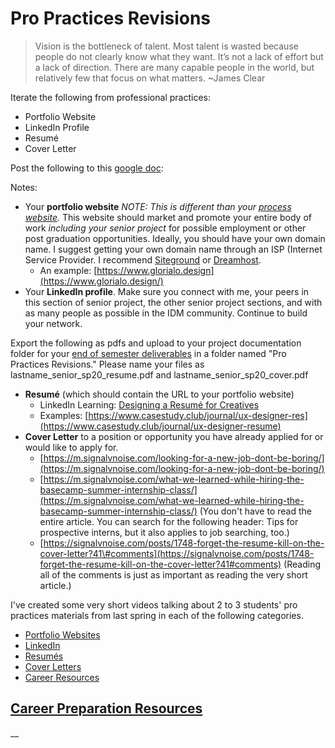 # Pro Practices Revisions

> Vision is the bottleneck of talent. Most talent is wasted because people do not clearly know what they want. It’s not a lack of effort but a lack of direction. There are many capable people in the world, but relatively few that focus on what matters. ~James Clear

Iterate the following from professional practices:

* Portfolio Website
* LinkedIn Profile
* Resumé
* Cover Letter

Post the following to this [google doc](https://docs.google.com/document/d/1aj_Ndn2_Ta5vR3Wimq8ggmWXBnAGcPU4TmGQjdjz6Lc/edit):

Notes:

* Your **portfolio website** _NOTE: This is different than your_ [_process website_](../website.md)_._ This website should market and promote your entire body of work _including your senior project_ for possible employment or other post graduation opportunities. Ideally, you should have your own domain name. I suggest getting your own domain name through an ISP \(Internet Service Provider. I recommend [Siteground](http://siteground.com) or [Dreamhost](http://dreamhost.com). 
  * An example: [https://www.glorialo.design](https://www.glorialo.design/)
* Your **LinkedIn profile**. Make sure you connect with me, your peers in this section of senior project, the other senior project sections, and with as many people as possible in the IDM community. Continue to build your network.

Export the following as pdfs and upload to your project documentation folder for your [end of semester deliverables](./) in a folder named "Pro Practices Revisions." Please name your files as lastname\_senior\_sp20\_resume.pdf and lastname\_senior\_sp20\_cover.pdf

* **Resumé** \(which should contain the URL to your portfolio website\)
  * LinkedIn Learning: [Designing a Resumé for Creatives](https://www.linkedin.com/learning/designing-a-resume-for-creatives/welcome?u=2131553)
  * Examples: [https://www.casestudy.club/journal/ux-designer-res](https://www.casestudy.club/journal/ux-designer-resume)
* **Cover Letter** to a position or opportunity you have already applied for or would like to apply for.
  * [https://m.signalvnoise.com/looking-for-a-new-job-dont-be-boring/](https://m.signalvnoise.com/looking-for-a-new-job-dont-be-boring/)
  * [https://m.signalvnoise.com/what-we-learned-while-hiring-the-basecamp-summer-internship-class/](https://m.signalvnoise.com/what-we-learned-while-hiring-the-basecamp-summer-internship-class/) \(You don't have to read the entire article. You can search for the following header: Tips for prospective interns, but it also applies to job searching, too.\)
  * [https://signalvnoise.com/posts/1748-forget-the-resume-kill-on-the-cover-letter?41\#comments](https://signalvnoise.com/posts/1748-forget-the-resume-kill-on-the-cover-letter?41#comments) \(Reading all of the comments is just as important as reading the very short article.\)

I've created some very short videos talking about 2 to 3 students' pro practices materials from last spring in each of the following categories.

* [Portfolio Websites](https://stream.nyu.edu/media/Senior+Project+Portfolio/1_3ssg7ckj)
* [LinkedIn](https://stream.nyu.edu/media/Senior+Project+LinkedIn/1_678bu9ia)
* [Resumés](https://stream.nyu.edu/media/Senior+Project+Resume/1_0b28s5fz)
* [Cover Letters](https://stream.nyu.edu/media/Senior+Project+Cover+Letters/1_36vlce7a)
* [Career Resources](https://stream.nyu.edu/media/Senior+Project+Career+Resources/1_9kyp6fsm)

## [Career Preparation Resources](https://app.gitbook.com/@deangela/s/idm-senior-project-sp-2021-duff/recommended_resources)

\_\_

